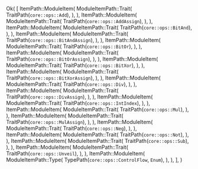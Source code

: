 Ok(
    [
        ItemPath::ModuleItem(
            ModuleItemPath::Trait(
                TraitPath(`core::ops::Add`),
            ),
        ),
        ItemPath::ModuleItem(
            ModuleItemPath::Trait(
                TraitPath(`core::ops::AddAssign`),
            ),
        ),
        ItemPath::ModuleItem(
            ModuleItemPath::Trait(
                TraitPath(`core::ops::BitAnd`),
            ),
        ),
        ItemPath::ModuleItem(
            ModuleItemPath::Trait(
                TraitPath(`core::ops::BitAndAssign`),
            ),
        ),
        ItemPath::ModuleItem(
            ModuleItemPath::Trait(
                TraitPath(`core::ops::BitOr`),
            ),
        ),
        ItemPath::ModuleItem(
            ModuleItemPath::Trait(
                TraitPath(`core::ops::BitOrAssign`),
            ),
        ),
        ItemPath::ModuleItem(
            ModuleItemPath::Trait(
                TraitPath(`core::ops::BitXor`),
            ),
        ),
        ItemPath::ModuleItem(
            ModuleItemPath::Trait(
                TraitPath(`core::ops::BitXorAssign`),
            ),
        ),
        ItemPath::ModuleItem(
            ModuleItemPath::Trait(
                TraitPath(`core::ops::Div`),
            ),
        ),
        ItemPath::ModuleItem(
            ModuleItemPath::Trait(
                TraitPath(`core::ops::DivAssign`),
            ),
        ),
        ItemPath::ModuleItem(
            ModuleItemPath::Trait(
                TraitPath(`core::ops::IntIndex`),
            ),
        ),
        ItemPath::ModuleItem(
            ModuleItemPath::Trait(
                TraitPath(`core::ops::Mul`),
            ),
        ),
        ItemPath::ModuleItem(
            ModuleItemPath::Trait(
                TraitPath(`core::ops::MulAssign`),
            ),
        ),
        ItemPath::ModuleItem(
            ModuleItemPath::Trait(
                TraitPath(`core::ops::Neg`),
            ),
        ),
        ItemPath::ModuleItem(
            ModuleItemPath::Trait(
                TraitPath(`core::ops::Not`),
            ),
        ),
        ItemPath::ModuleItem(
            ModuleItemPath::Trait(
                TraitPath(`core::ops::Sub`),
            ),
        ),
        ItemPath::ModuleItem(
            ModuleItemPath::Trait(
                TraitPath(`core::ops::Unveil`),
            ),
        ),
        ItemPath::ModuleItem(
            ModuleItemPath::Type(
                TypePath(`core::ops::ControlFlow`, `Enum`),
            ),
        ),
    ],
)
